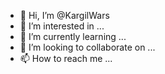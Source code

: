 - 👋 Hi, I’m @KargilWars
- 👀 I’m interested in ...
- 🌱 I’m currently learning ...
- 💞️ I’m looking to collaborate on ...
- 📫 How to reach me ...

<!---
KargilWars/KargilWars is a ✨ special ✨ repository because its `README.md` (this file) appears on your GitHub profile.
You can click the Preview link to take a look at your changes.
--->
